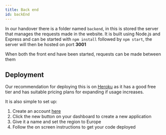 ```yaml
---
title: Back end
id: backEnd
---
```

In our handover there is a folder named `backend`, in this is stored the server that manages the requests made in the website. It is built using Node.js and Express and can be started with `npm install` followed by `npm start`, the server will then be hosted on port **3001**

When both the front end have been started, requests can be made between them

## Deployment

Our recommendation for deploying this is on [Heroku](https://www.heroku.com/) as it has a good free tier and has suitable pricing plans for expanding if usage increases.

It is also simple to set up:

1. Create an account [here](https://signup.heroku.com/)
2. Click the new button on your dashboard to create a new application
3. Give it a name and set the region to Europe
4. Follow the on screen instructions to get your code deployed
